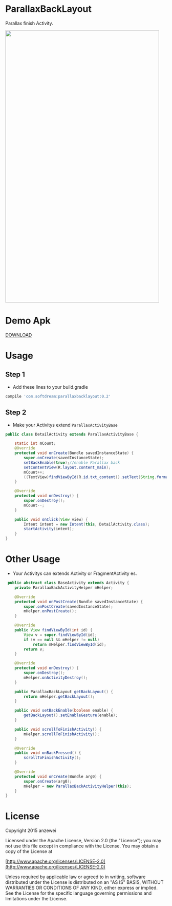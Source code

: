 # ParallaxBackLayout

Parallax finish Activity.

<img width="480" height="847" src="https://github.com/anzewei/ParallaxBackLayout/blob/master/ext/v0.2.gif" />

# Demo Apk

<a href="https://github.com/anzewei/ParallaxBackLayout/blob/master/ext/demo.apk?raw=true">DOWNLOAD</a>

# Usage

## Step 1

- Add these lines to your build.gradle

``` groovy
compile 'com.softdream:parallaxbacklayout:0.2'
``` 
	
## Step 2

- Make your Activitys extend `ParallaxActivityBase`

``` java
public class DetailActivity extends ParallaxActivityBase {

	static int mCount;
	@Override
	protected void onCreate(Bundle savedInstanceState) {
		super.onCreate(savedInstanceState);
		setBackEnable(true);//enable Parallax back
		setContentView(R.layout.content_main);
		mCount++;
		((TextView)findViewById(R.id.txt_content)).setText(String.format("%s %s",DetailActivity.class.getSimpleName(),mCount));
	}

	@Override
	protected void onDestroy() {
		super.onDestroy();
		mCount--;
	}

	public void onClick(View view) {
		Intent intent = new Intent(this, DetailActivity.class);
		startActivity(intent);
	}
}
```

# Other Usage

- Your Activitys can extends Activity or FragmentActivity es.

``` java
 public abstract class BaseActivity extends Activity {
    private ParallaxBackActivityHelper mHelper;

    @Override
    protected void onPostCreate(Bundle savedInstanceState) {
        super.onPostCreate(savedInstanceState);
        mHelper.onPostCreate();
    }

    @Override
    public View findViewById(int id) {
        View v = super.findViewById(id);
        if (v == null && mHelper != null)
            return mHelper.findViewById(id);
        return v;
    }

    @Override
    protected void onDestroy() {
        super.onDestroy();
        mHelper.onActivityDestroy();
    }

    public ParallaxBackLayout getBackLayout() {
        return mHelper.getBackLayout();
    }

    public void setBackEnable(boolean enable) {
        getBackLayout().setEnableGesture(enable);
    }

    public void scrollToFinishActivity() {
        mHelper.scrollToFinishActivity();
    }

    @Override
    public void onBackPressed() {
        scrollToFinishActivity();
    }

    @Override
    protected void onCreate(Bundle arg0) {
        super.onCreate(arg0);
        mHelper = new ParallaxBackActivityHelper(this);
    }
}
```

# License

Copyright 2015 anzewei

Licensed under the Apache License, Version 2.0 (the "License"); you may not use this file except in compliance with the License. You may obtain a copy of the License at

[http://www.apache.org/licenses/LICENSE-2.0](http://www.apache.org/licenses/LICENSE-2.0)

Unless required by applicable law or agreed to in writing, software distributed under the License is distributed on an "AS IS" BASIS, WITHOUT WARRANTIES OR CONDITIONS OF ANY KIND, either express or implied. See the License for the specific language governing permissions and limitations under the License.